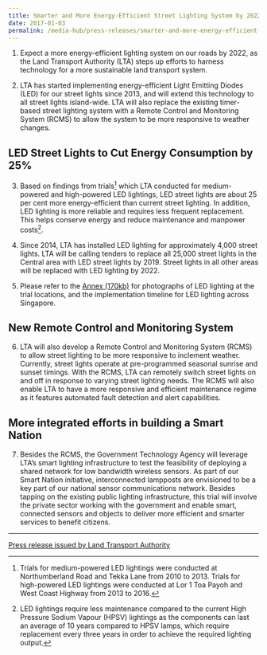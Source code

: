 ```yaml
---
title: Smarter and More Energy-Efficient Street Lighting System by 2022
date: 2017-01-03
permalink: /media-hub/press-releases/smarter-and-more-energy-efficient-street-lighting-system-by-2022
---
```

1.  Expect a more energy-efficient lighting system on our roads by 2022, as the Land Transport Authority (LTA) steps up efforts to harness technology for a more sustainable land transport system.  

2.  LTA has started implementing energy-efficient Light Emitting Diodes (LED) for our street lights since 2013, and will extend this technology to all street lights island-wide. LTA will also replace the existing timer-based street lighting system with a Remote Control and Monitoring System (RCMS) to allow the system to be more responsive to weather changes.

## LED Street Lights to Cut Energy Consumption by 25%

3.  Based on findings from trials[^1] which LTA conducted for medium-powered and high-powered LED lightings, LED street lights are about 25 per cent more energy-efficient than current street lighting. In addition, LED lighting is more reliable and requires less frequent replacement. This helps conserve energy and reduce maintenance and manpower costs[^2].
     
4.  Since 2014, LTA has installed LED lighting for approximately 4,000 street lights. LTA will be calling tenders to replace all 25,000 street lights in the Central area with LED street lights by 2019. Street lights in all other areas will be replaced with LED lighting by 2022.  

5.  Please refer to the [Annex (170kb)](/files/press-releases/2017/20170103-LEDLightingTrialLocs.pdf) for photographs of LED lighting at the trial locations, and the implementation timeline for LED lighting across Singapore.

## New Remote Control and Monitoring System

6.  LTA will also develop a Remote Control and Monitoring System (RCMS) to allow street lighting to be more responsive to inclement weather. Currently, street lights operate at pre-programmed seasonal sunrise and sunset timings. With the RCMS, LTA can remotely switch street lights on and off in response to varying street lighting needs. The RCMS will also enable LTA to have a more responsive and efficient maintenance regime as it features automated fault detection and alert capabilities.

## More integrated efforts in building a Smart Nation

7.  Besides the RCMS, the Government Technology Agency will leverage LTA’s smart lighting infrastructure to test the feasibility of deploying a shared network for low bandwidth wireless sensors. As part of our Smart Nation initiative, interconnected lampposts are envisioned to be a key part of our national sensor communications network. Besides tapping on the existing public lighting infrastructure, this trial will involve the private sector working with the government and enable smart, connected sensors and objects to deliver more efficient and smarter services to benefit citizens.

----------

[^1]: Trials for medium-powered LED lightings were conducted at Northumberland Road and Tekka Lane from 2010 to 2013. Trials for high-powered LED lightings were conducted at Lor 1 Toa Payoh and West Coast Highway from 2013 to 2016.

[^2]: LED lightings require less maintenance compared to the current High Pressure Sodium Vapour (HPSV) lightings as the components can last an average of 10 years compared to HPSV lamps, which require replacement every three years in order to achieve the required lighting output.

[Press release issued by Land Transport Authority](https://www.lta.gov.sg/content/ltagov/en/newsroom/2017/1/2/smarter-and-more-energy-efficient-street-lighting-system-by-2022.html)
